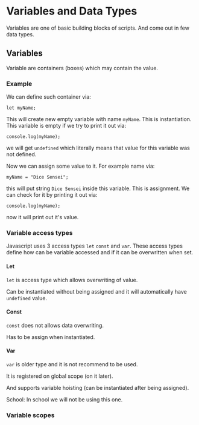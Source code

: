 # Variables and Data Types

Variables are one of basic building blocks of scripts. And come out in few data types.

## Variables

Variable are containers (boxes) which may contain the value.

### Example

We can define such container via:

    let myName;

This will create new empty variable with name `myName`. This is instantiation. This variable is empty if we try to print it out via:

    console.log(myName);

we will get `undefined` which literally means that value for this variable was not defined.

Now we can assign some value to it. For example name via:

    myName = "Dice Sensei";

this will put string `Dice Sensei` inside this variable. This is assignment. We can check for it by printing it out via:

    console.log(myName);

now it will print out it's value.

### Variable access types

Javascript uses 3 access types `let` `const` and `var`. These access types define how can be variable accessed and if it can be overwritten when set.

#### Let

`let` is access type which allows overwriting of value.

Can be instantiated without being assigned and it will automatically have `undefined` value.

#### Const

`const` does not allows data overwriting.

Has to be assign when instantiated.

#### Var

`var` is older type and it is not recommend to be used.

It is registered on global scope (on it later).

And supports variable hoisting (can be instantiated after being assigned).

School: In school we will not be using this one.

### Variable scopes
